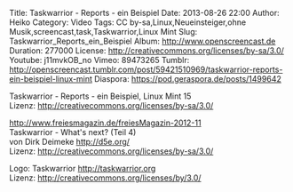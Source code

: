Title: Taskwarrior - Reports - ein Beispiel
Date: 2013-08-26 22:00
Author: Heiko
Category: Video
Tags: CC by-sa,Linux,Neueinsteiger,ohne Musik,screencast,task,Taskwarrior,Linux Mint
Slug: Taskwarrior_Reports_ein_Beispiel
Album: http://www.openscreencast.de
Duration: 277000
License: http://creativecommons.org/licenses/by-sa/3.0/
Youtube: j11mvkOB_no
Vimeo: 89473265
Tumblr: http://openscreencast.tumblr.com/post/59421510969/taskwarrior-reports-ein-beispiel-linux-mint
Diaspora: https://pod.geraspora.de/posts/1499642

Taskwarrior - Reports - ein Beispiel, Linux Mint 15  
Lizenz: <http://creativecommons.org/licenses/by-sa/3.0/>  
  
<http://www.freiesmagazin.de/freiesMagazin-2012-11>  
Taskwarrior - What's next? (Teil 4)  
von Dirk Deimeke <http://d5e.org/>  
Lizenz: <http://creativecommons.org/licenses/by-sa/3.0/>  
  
Logo: Taskwarrior <http://taskwarrior.org>  
Lizenz: <http://creativecommons.org/licenses/by/3.0/>


